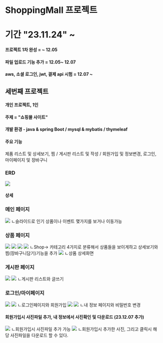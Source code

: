 # ShoppingMall 프로젝트
# 기간 "23.11.24" ~ 
#### 프로젝트 1차 완성 = ~ 12.05

#### 파일 업로드 기능 추가 = 12.05~ 12.07

#### aws, 소셜 로그인, jwt, 결제 api 시험 = 12.07 ~

## 세번째 프로젝트
#### 개인 프로젝트, 1인
#### 주제 = "쇼핑몰 사이트"
#### 개발 환경 - java & spring Boot / mysql & mybatis / thymeleaf
#### 주요 기능 
제품 리스트 및 상세보기, 찜 / 게시판 리스트 및 작성 / 회원가입 및 정보변경, 로그인, 마이페이지 및 장바구니
### ERD
<img src="src/main/resources/static/images/erd.png">










#### 상세 
### 메인 페이지
<img src="src/main/resources/static/images/home.png">
ㄴ슬라이드로 인기 상품이나 이벤트 몇가지를 보거나 이동가능




### 상품 페이지
<img src="src/main/resources/static/images/shop_outer.png">
<img src="src/main/resources/static/images/shop_top.png">
<img src="src/main/resources/static/images/shop_pants.png">
<img src="src/main/resources/static/images/shop_shoes.png">
ㄴShop-> 카테고리 4가지로 분류해서 상품들을 보이게하고 상세보기와 찜(장바구니담기)기능을 추가


<img src="src/main/resources/static/images/shop_detail.png">
ㄴ상품 상세화면



### 게시판 페이지
<img src="src/main/resources/static/images/board1.png">
<img src="src/main/resources/static/images/board_detail.png">
ㄴ게시판 리스트와 글쓰기







### 로그인/마이페이지
<img src="src/main/resources/static/images/login.png">
<img src="src/main/resources/static/images/join.png">
ㄴ로그인페이지와 회원가입

<img src="src/main/resources/static/images/mypage.png">
<img src="src/main/resources/static/images/mypage_change.png">
ㄴ내 정보 페이지와 비밀번호 변경

#### 회원가입시 사진파일 추가, 내 정보에서 사진확인 및 다운로드 (23.12.07 추가)
<img src="src/main/resources/static/images/uploadFile.png">
ㄴ회원가입시 사진파일 추가 가능
<img src="src/main/resources/static/images/mypage_picture.png">
ㄴ회원가입시 추가한 사진, 그리고 클릭시 해당 사진파일을 다운로드 할 수 있다.

